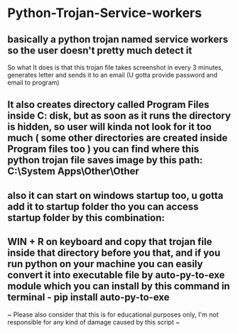 # Python-Trojan-Service-workers
basically a python trojan named service workers so the user doesn't pretty much detect it
-----------------------------------------------------------------------------------------

So what It does is that this trojan file takes screenshot in every 3 minutes, generates letter and sends it to an email (U gotta provide password and email to program) 

It also creates directory called Program Files inside C: disk, but as soon as it runs the directory is hidden, so user will kinda not look for it too much
( some other directories are created inside Program files too ) 
you can find where this python trojan file saves image by this path: C:\System Apps\Other\Other
-----------------------------------------------------------------------------------------


also it can start on windows startup too, u gotta add it to startup folder tho
you can access startup folder by this combination:
-----------------------------------------------------------------------------------------


WIN + R on keyboard
and copy that trojan file inside that directory
before you that, and if you run python on your machine you can easily convert it into executable file by auto-py-to-exe module which you can install by this command in terminal - pip install auto-py-to-exe
-----------------------------------------------------------------------------------------



~ Please also consider that this is for educational purposes only, I'm not responsible for any kind of damage caused by this script ~
